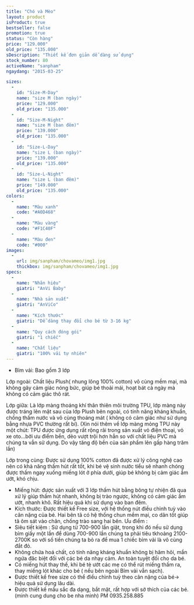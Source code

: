 ```yaml
---
title: "Chó và Mèo"
layout: product
isProduct: true
bestseller: false
promotion: true
status: "Còn hàng"
price: "129.000"
old_price: "135.000"
sDescription: "Thiết kế đơn giản dễ dàng sử dụng"
stock_number: 80
activeName: "sanpham"
ngaydang: "2015-03-25"

sizes:
  -
    id: "Size-M-Day"
    name: "size M (ban ngày)"
    price: "129.000"
    old_price: "135.000"
  -
    id: "Size-M-Night"
    name: "size M (ban đêm)"
    price: "139.000"
    old_price: "135.000"
  -
    id: "Size-L-Day"
    name: "size L (ban ngày)"
    price: "139.000"
    old_price: "135.000"
  -
    id: "Size-L-Night"
    name: "size L (ban đêm)"
    price: "149.000"
    old_price: "135.000"
colors:
  -
    name: "Màu xanh"
    code: "#A0D468"
  -
    name: "Màu vàng"
    code: "#F1C40F"
  -
    name: "Màu đen"
    code: "#000"
images:
  -
    url: img/sanpham/chovameo/img1.jpg
    thickbox: img/sanpham/chovameo/img1.jpg
specs:
  -
    name: "Nhãn hiệu"
    giatri: "AnVi Baby"
  -
    name: "Nhà sản xuất"
    giatri: "AnViCo"
  -
    name: "Kích thước"
    giatri: "Dễ dàng thay đổi cho bé từ 3-16 kg"
  -
    name: "Quy cách đóng gói"
    giatri: "1 chiếc"
  -
    name: "Chất liệu"
    giatri: "100% vải tự nhiên"
---
```


- Bỉm vải: Bao gồm 3 lớp

Lớp ngoài: Chất liệu Plush( nhung lông 100% cotton) vô cùng mềm mại, mà không gây cảm giác nóng bức, giúp bé thoải mái, hoạt bát cả ngày mà không có cảm giác thô rát.

Lớp giữa: Là lớp màng thoáng khí thân thiên môi trường TPU, lớp màng này được tráng lên mặt sau của lớp Plush bên ngoài, có tính năng kháng khuẩn, chống thấm nước và vô cùng thoáng mát ( không có cảm giác như sử dụng bằng nhựa PVC thường rất bí).
(Xin nói thêm về lớp màng mỏng TPU này một chút: TPU được ứng dụng rất rộng rãi trong sản xuất vỏ điện thoại, vỏ xe oto…bởi ưu điểm bền, dẻo vượt trội hơn hẳn so với chất liệu PVC mà chúng ta vẫn sử dụng. Do vậy tăng độ bền của sản phẩm lên gấp hàng trăm lần)

Lớp trong cùng: Được sử dụng 100% cotton đã được xử lý công nghệ cao nên có khả năng thấm hút rất tốt, khi bé vệ sinh nước tiểu sẽ nhanh chóng được thấm ngay xuống miếng lót ở phía dưới, giúp bé không bị cảm giác ẩm ướt, khó chịu.

- Miếng hút: được sản xuất với 3 lớp thấm hút bằng bông tự nhiện đã qua xử lý giúp thấm hút nhanh, không bị trào ngược, không có cảm giác ẩm ướt, nhanh khô. Rất hiệu quả khi sử dụng vào ban đêm.
- Kích thước: Được thiết kế Free size, với hệ thống nút điều chỉnh tuỳ vào cân nặng của bé. Hai bên tã có hệ thống chun mềm mại, co dãn tốt giúp tã ôm sát vào chân, chống trào sang hai bên.
Ưu điểm :
- Siêu tiết kiệm : Sử dụng từ 700-900 lần giặt, trong khi đó nếu sử dụng bỉm giấy một lần để dùng 700-900 lần chúng ta phải tiêu tkhoảng 2100-2700K so với số tiền chúng ta bỏ ra để mua 1 chiếc bỉm vải là vô cùng đắt đỏ.
- Không chứa hoá chất, có tính năng kháng khuẩn không bị hăm hôi, mẩn ngứa đăc biệt đối với các bé da nhạy cảm. An toàn tuyệt đối cho da bé.
- Có miếng hút thay thế, khi bé tè ướt các mẹ có thể rút miếng thấm ra, thay miếng lót khác cho bé ( nếu bên ngoài Bỉm vải vẫn sạch).
- Được thiết kế free size có thể điều chình tuỳ theo cân nặng của bé-> hiệu quả sử dụng lâu dài.
- Được thiết kế mầu sắc đa dạng, bắt mặt, rất hợp với sở thích của các bé. (minh cung dung cho be nha minh) PM 0935.258.885
